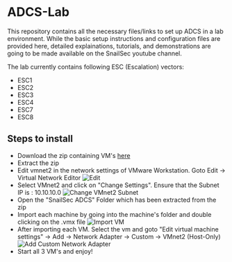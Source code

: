 # ADCS-Lab
This repository contains all the necessary files/links to set up ADCS in a lab environment. While the basic setup instructions and configuration files are provided here, detailed explainations, tutorials, and demonstrations are going to be made available on the SnailSec youtube channel.

The lab currently contains following ESC (Escalation) vectors:
  * ESC1
  * ESC2
  * ESC3
  * ESC4
  * ESC7
  * ESC8

## Steps to install
* Download the zip containing VM's [here](https://google.com)
* Extract the zip
* Edit vmnet2 in the network settings of VMware Workstation. Goto Edit -> Virtual Network Editor
  ![Edit](https://github.com/SnailSec/ADCS-Lab/assets/168891917/245a98db-bfe5-4636-8720-66c1e567010a)
* Select VMnet2 and click on "Change Settings". Ensure that the Subnet IP is : 10.10.10.0
  ![Change VMnet2 Subnet](https://github.com/SnailSec/ADCS-Lab/assets/168891917/18b83100-d984-40de-8281-0ab468269075)
* Open the "SnailSec ADCS" Folder which has been extracted from the zip
* Import each machine by going into the machine's folder and double clicking on the .vmx file
  ![Import VM](https://github.com/SnailSec/ADCS-Lab/assets/168891917/25b0a000-aa0a-4e45-abd9-fae92e16cbfe)
* After importing each VM. Select the vm and goto "Edit virtual machine settings" -> Add -> Network Adapter -> Custom -> VMnet2 (Host-Only)
  ![Add Custom Network Adapter](https://github.com/SnailSec/ADCS-Lab/assets/168891917/50ac5b3b-4300-406e-9c82-59d18a361106)
* Start all 3 VM's and enjoy!
